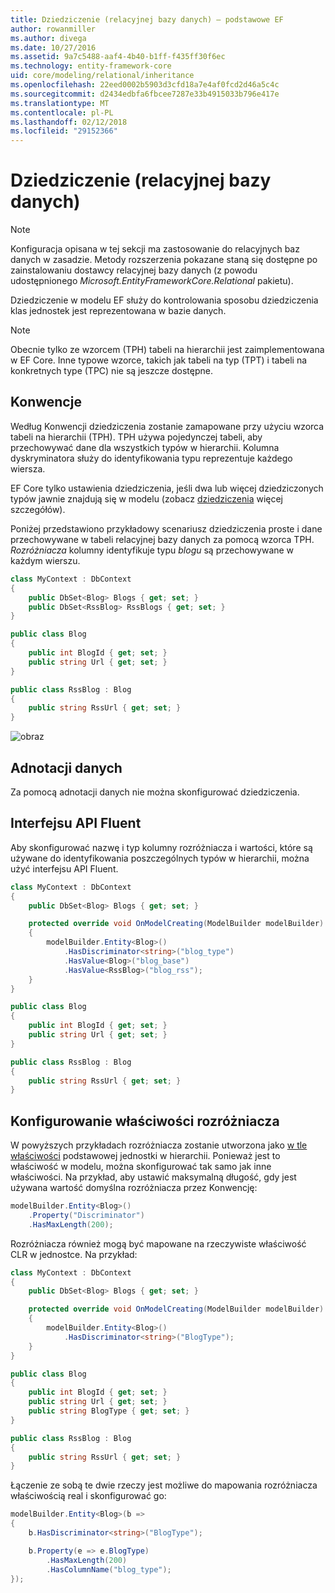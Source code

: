 ```yaml
---
title: Dziedziczenie (relacyjnej bazy danych) — podstawowe EF
author: rowanmiller
ms.author: divega
ms.date: 10/27/2016
ms.assetid: 9a7c5488-aaf4-4b40-b1ff-f435ff30f6ec
ms.technology: entity-framework-core
uid: core/modeling/relational/inheritance
ms.openlocfilehash: 22eed0002b5903d3cfd18a7e4af0fcd2d46a5c4c
ms.sourcegitcommit: d2434edbfa6fbcee7287e33b4915033b796e417e
ms.translationtype: MT
ms.contentlocale: pl-PL
ms.lasthandoff: 02/12/2018
ms.locfileid: "29152366"
---
```

# <a name="inheritance-relational-database"></a>Dziedziczenie (relacyjnej bazy danych)

> [!NOTE]  
> Konfiguracja opisana w tej sekcji ma zastosowanie do relacyjnych baz danych w zasadzie. Metody rozszerzenia pokazane staną się dostępne po zainstalowaniu dostawcy relacyjnej bazy danych (z powodu udostępnionego *Microsoft.EntityFrameworkCore.Relational* pakietu).

Dziedziczenie w modelu EF służy do kontrolowania sposobu dziedziczenia klas jednostek jest reprezentowana w bazie danych.

> [!NOTE]  
> Obecnie tylko ze wzorcem (TPH) tabeli na hierarchii jest zaimplementowana w EF Core. Inne typowe wzorce, takich jak tabeli na typ (TPT) i tabeli na konkretnych type (TPC) nie są jeszcze dostępne.

## <a name="conventions"></a>Konwencje

Według Konwencji dziedziczenia zostanie zamapowane przy użyciu wzorca tabeli na hierarchii (TPH). TPH używa pojedynczej tabeli, aby przechowywać dane dla wszystkich typów w hierarchii. Kolumna dyskryminatora służy do identyfikowania typu reprezentuje każdego wiersza.

EF Core tylko ustawienia dziedziczenia, jeśli dwa lub więcej dziedziczonych typów jawnie znajdują się w modelu (zobacz [dziedziczenia](../inheritance.md) więcej szczegółów).

Poniżej przedstawiono przykładowy scenariusz dziedziczenia proste i dane przechowywane w tabeli relacyjnej bazy danych za pomocą wzorca TPH. *Rozróżniacza* kolumny identyfikuje typu *blogu* są przechowywane w każdym wierszu.

<!-- [!code-csharp[Main](samples/core/relational/Modeling/Conventions/Samples/InheritanceDbSets.cs)] -->
``` csharp
class MyContext : DbContext
{
    public DbSet<Blog> Blogs { get; set; }
    public DbSet<RssBlog> RssBlogs { get; set; }
}

public class Blog
{
    public int BlogId { get; set; }
    public string Url { get; set; }
}

public class RssBlog : Blog
{
    public string RssUrl { get; set; }
}
```

![obraz](_static/inheritance-tph-data.png)

## <a name="data-annotations"></a>Adnotacji danych

Za pomocą adnotacji danych nie można skonfigurować dziedziczenia.

## <a name="fluent-api"></a>Interfejsu API Fluent

Aby skonfigurować nazwę i typ kolumny rozróżniacza i wartości, które są używane do identyfikowania poszczególnych typów w hierarchii, można użyć interfejsu API Fluent.

<!-- [!code-csharp[Main](samples/core/relational/Modeling/FluentAPI/Samples/InheritanceTPHDiscriminator.cs?highlight=7,8,9,10)] -->
``` csharp
class MyContext : DbContext
{
    public DbSet<Blog> Blogs { get; set; }

    protected override void OnModelCreating(ModelBuilder modelBuilder)
    {
        modelBuilder.Entity<Blog>()
            .HasDiscriminator<string>("blog_type")
            .HasValue<Blog>("blog_base")
            .HasValue<RssBlog>("blog_rss");
    }
}

public class Blog
{
    public int BlogId { get; set; }
    public string Url { get; set; }
}

public class RssBlog : Blog
{
    public string RssUrl { get; set; }
}
```

## <a name="configuring-the-discriminator-property"></a>Konfigurowanie właściwości rozróżniacza

W powyższych przykładach rozróżniacza zostanie utworzona jako [w tle właściwości](xref:core/modeling/shadow-properties) podstawowej jednostki w hierarchii. Ponieważ jest to właściwość w modelu, można skonfigurować tak samo jak inne właściwości. Na przykład, aby ustawić maksymalną długość, gdy jest używana wartość domyślna rozróżniacza przez Konwencję:

```C#
modelBuilder.Entity<Blog>()
    .Property("Discriminator")
    .HasMaxLength(200);
```

Rozróżniacza również mogą być mapowane na rzeczywiste właściwość CLR w jednostce. Na przykład:
```C#
class MyContext : DbContext
{
    public DbSet<Blog> Blogs { get; set; }

    protected override void OnModelCreating(ModelBuilder modelBuilder)
    {
        modelBuilder.Entity<Blog>()
            .HasDiscriminator<string>("BlogType");
    }
}

public class Blog
{
    public int BlogId { get; set; }
    public string Url { get; set; }
    public string BlogType { get; set; }
}

public class RssBlog : Blog
{
    public string RssUrl { get; set; }
}
```

Łączenie ze sobą te dwie rzeczy jest możliwe do mapowania rozróżniacza właściwością real i skonfigurować go:
```C#
modelBuilder.Entity<Blog>(b =>
{
    b.HasDiscriminator<string>("BlogType");

    b.Property(e => e.BlogType)
        .HasMaxLength(200)
        .HasColumnName("blog_type");
});
```
